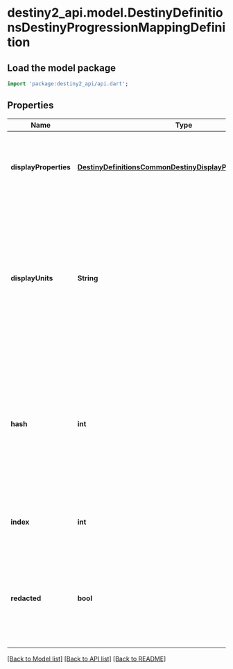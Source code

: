 # destiny2_api.model.DestinyDefinitionsDestinyProgressionMappingDefinition

## Load the model package
```dart
import 'package:destiny2_api/api.dart';
```

## Properties
Name | Type | Description | Notes
------------ | ------------- | ------------- | -------------
**displayProperties** | [**DestinyDefinitionsCommonDestinyDisplayPropertiesDefinition**](DestinyDefinitionsCommonDestinyDisplayPropertiesDefinition.md) | Infrequently defined in practice. Defer to the individual progressions&#39; display properties. | [optional] [default to null]
**displayUnits** | **String** | The localized unit of measurement for progression across the progressions defined in this mapping. Unfortunately, this is very infrequently defined. Defer to the individual progressions&#39; display units. | [optional] [default to null]
**hash** | **int** | The unique identifier for this entity. Guaranteed to be unique for the type of entity, but not globally.  When entities refer to each other in Destiny content, it is this hash that they are referring to. | [optional] [default to null]
**index** | **int** | The index of the entity as it was found in the investment tables. | [optional] [default to null]
**redacted** | **bool** | If this is true, then there is an entity with this identifier/type combination, but BNet is not yet allowed to show it. Sorry! | [optional] [default to null]

[[Back to Model list]](../README.md#documentation-for-models) [[Back to API list]](../README.md#documentation-for-api-endpoints) [[Back to README]](../README.md)


